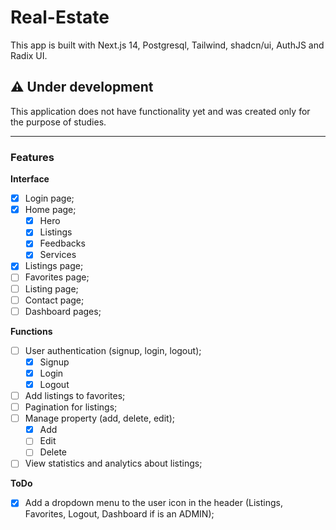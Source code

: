 # Real-Estate

This app is built with Next.js 14, Postgresql, Tailwind, shadcn/ui, AuthJS and Radix UI.

## ⚠️ Under development

This application does not have functionality yet and was created only for the purpose of studies.

---

### Features

**Interface**

- [x] Login page;
- [x] Home page;
  - [x] Hero
  - [x] Listings
  - [x] Feedbacks
  - [x] Services
- [x] Listings page;
- [ ] Favorites page;
- [ ] Listing page;
- [ ] Contact page;
- [ ] Dashboard pages;

**Functions**

- [ ] User authentication (signup, login, logout);
  - [x] Signup
  - [x] Login
  - [x] Logout
- [ ] Add listings to favorites;
- [ ] Pagination for listings;
- [ ] Manage property (add, delete, edit);
  - [x] Add
  - [ ] Edit
  - [ ] Delete
- [ ] View statistics and analytics about listings;

**ToDo**

- [x] Add a dropdown menu to the user icon in the header (Listings, Favorites, Logout, Dashboard if is an ADMIN);
